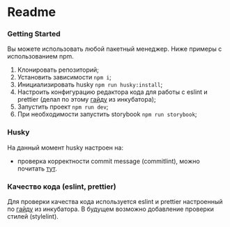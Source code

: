 # Readme

### Getting Started

Вы можете использовать любой пакетный менеджер. Ниже примеры с использованием npm.

1. Клонировать репозиторий;
2. Установить зависимости `npm i`;
3. Инициализировать husky `npm run husky:install`;
4. Настроить конфигурацию редактора кода для работы с eslint и prettier (делал по этому [гайду](https://flashcards-docs.andrii.es/ru/lesson-1/chapter-1) из инкубатора);
5. Запустить проект `npm run dev`;
6. При необходимости запустить storybook `npm run storybook`;

### Husky

На данный момент husky настроен на:

* проверка корректности commit message (commitlint), можно почитать [тут](https://www.conventionalcommits.org/en/v1.0.0/).

### Качество кода (eslint, prettier)

Для проверки качества кода используется eslint и prettier настроенный по [гайду](https://flashcards-docs.andrii.es/ru/lesson-1/chapter-1) из инкубатора.
В будущем возможно добавление проверки стилей (stylelint).
   


